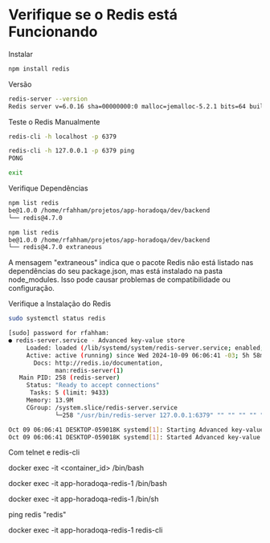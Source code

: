 # Verifique se o Redis está Funcionando

Instalar 

```bash
npm install redis
```

Versão

```bash
redis-server --version
Redis server v=6.0.16 sha=00000000:0 malloc=jemalloc-5.2.1 bits=64 build=a3fdef44459b3ad6
```

Teste o Redis Manualmente

```bash
redis-cli -h localhost -p 6379

redis-cli -h 127.0.0.1 -p 6379 ping
PONG

exit
```

Verifique Dependências

```bash
npm list redis                     
be@1.0.0 /home/rfahham/projetos/app-horadoqa/dev/backend
└── redis@4.7.0
```

```bash
npm list redis
be@1.0.0 /home/rfahham/projetos/app-horadoqa/dev/backend
└── redis@4.7.0 extraneous
```

A mensagem "extraneous" indica que o pacote Redis não está listado nas dependências do seu package.json, mas está instalado na pasta node_modules. Isso pode causar problemas de compatibilidade ou configuração.

Verifique a Instalação do Redis

```bash
sudo systemctl status redis

[sudo] password for rfahham: 
● redis-server.service - Advanced key-value store
     Loaded: loaded (/lib/systemd/system/redis-server.service; enabled; vendor preset: enabled)
     Active: active (running) since Wed 2024-10-09 06:06:41 -03; 5h 58min ago
       Docs: http://redis.io/documentation,
             man:redis-server(1)
   Main PID: 258 (redis-server)
     Status: "Ready to accept connections"
      Tasks: 5 (limit: 9433)
     Memory: 13.9M
     CGroup: /system.slice/redis-server.service
             └─258 "/usr/bin/redis-server 127.0.0.1:6379" "" "" "" "" "" "" "" "" "" "" "" "" "" "" "" "" "" "" "" "" "" "" "" "" "" "" "" "" "" "" "" "" "" "" "" "" "" "" "" "" "" "" ""

Oct 09 06:06:41 DESKTOP-059018K systemd[1]: Starting Advanced key-value store...
Oct 09 06:06:41 DESKTOP-059018K systemd[1]: Started Advanced key-value store.
```


Com telnet e redis-cli

docker exec -it <container_id> /bin/bash

docker exec -it app-horadoqa-redis-1 /bin/bash

docker exec -it app-horadoqa-redis-1 /bin/sh

ping redis
"redis"

docker exec -it app-horadoqa-redis-1 redis-cli

